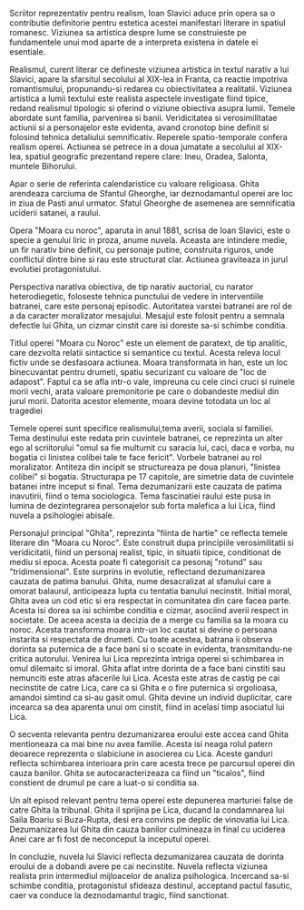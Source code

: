 Scriitor reprezentativ pentru realism, Ioan Slavici aduce prin opera sa o contributie definitorie pentru estetica acestei manifestari literare in spatiul romanesc. Viziunea sa artistica despre lume se construieste pe fundamentele unui mod aparte de a interpreta existena in datele ei esentiale.

Realismul, curent literar ce defineste viziunea artistica in textul narativ a lui Slavici, apare la sfarsitul secolului al XIX-lea in Franta, ca reactie impotriva romantismului, propunandu-si redarea cu obiectivitatea a realitatii. Viziunea artistica a lumii textului este realista aspectele investigate fiind tipice, redand realismul tipologic si oferind o viziune obiectiva asupra lumii. Temele abordate sunt familia, parvenirea si banii. Veridicitatea si verosimilitatae actiunii si a personajelor este evidenta, avand cronotop bine definit si folosind tehnica detaliului semnificativ. Reperele spatio-temporale confera realism operei. Actiunea se petrece in a doua jumatate a secolului al XIX-lea, spatiul geografic prezentand repere clare: Ineu, Oradea, Salonta, muntele Bihorului.

Apar o serie de referinta calendaristice cu valoare religioasa. Ghita arendeaza carciuma de Sfantul Gheorghe, iar deznodamantul operei are loc in ziua de Pasti anul urmator. Sfatul Gheorghe de asemenea are semnificatia uciderii satanei, a raului.

Opera "Moara cu noroc", aparuta in anul 1881, scrisa de Ioan Slavici, este o specie a genului liric in proza, anume nuvela. Aceasta are intindere medie, un fir narativ bine definit, cu personaje putine, construita riguros, unde conflictul dintre bine si rau este structurat clar. Actiunea graviteaza in jurul evolutiei protagonistului.

Perspectiva narativa obiectiva, de tip narativ auctorial, cu narator heterodiegetic, foloseste tehnica punctului de vedere in interventiile batranei, care este personaj episodic. Autoritatea varstei batranei are rol de a da caracter moralizator mesajului. Mesajul este folosit pentru a semnala defectle lui Ghita, un cizmar cinstit care isi doreste sa-si schimbe conditia.

Titlul operei "Moara cu Noroc" este un element de paratext, de tip analitic, care dezvolta relatii sintactice si semantice cu textul. Acesta releva locul fictiv unde se desfasoara actiunea. Moara transformata in han, este un loc binecuvantat pentru drumeti, spatiu securizant cu valoare de "loc de adapost". Faptul ca se afla intr-o vale, impreuna cu cele cinci cruci si ruinele morii vechi, arata valoare premonitorie pe care o dobandeste mediul din jurul morii. Datorita acestor elemente, moara devine totodata un loc al tragediei

Temele operei sunt specifice realismului,tema averii, sociala si familiei. Tema destinului este redata prin cuvintele batranei, ce reprezinta un alter ego al scriitorului "omul sa fie multumit cu saracia lui, caci, daca e vorba, nu bogatia ci linistea colibei tale te face fericit". Vorbele batranei au rol moralizator. Antiteza din incipit se structureaza pe doua planuri, "linistea colibei" si bogatia. Structurapa pe 17 capitole, are simetrie data de cuvintele batanei intre inceput si final. Tema dezumanizarii este cauzata de patima inavutirii, fiind o tema sociologica. Tema fascinatiei raului este pusa in lumina de dezintegrarea personajelor sub forta malefica a lui Lica, fiind nuvela a psihologiei abisale.

Personajul principal "Ghita", reprezinta "fiinta de hartie" ce reflecta temele literare din "Moara cu Noroc". Este construit dupa principiile verosimilitatii si veridicitatii, fiind un personaj realist, tipic, in situatii tipice, conditionat de mediu si epoca. Acesta poate fi categorisit ca pesonaj "rotund" sau "tridimensional". Este surprins in evolutie, reflectand dezumanizarea cauzata de patima banului. Ghita, nume desacralizat al sfanului care a omorat balaurul, anticipeaza lupta cu tentatia banului necinstit. Initial moral, Ghita avea un cod etic si era respectat in comunitatea din care facea parte. Acesta isi dorea sa isi schimbe conditia e cizmar, asociind averii respect in societate. De aceea acesta ia decizia de a merge cu familia sa la moara cu noroc. Acesta transforma moara intr-un loc cautat si devine o persoana instarita si respectata de drumeti. Cu toate acestea, batrana ii observa dorinta sa puternica de a face bani si o scoate in evidenta, transmitandu-ne critica autorului. Venirea lui Lica reprezinta intriga operei si schimbarea in omul dilemaitc si imoral. Ghita aflat intre dorinta de a face bani cinstiti sau nemunciti este atras afacerile lui Lica. Acesta este atras de castig pe cai necinstite de catre Lica, care ca si Ghita e o fire puternica si orgolioasa, amandoi simtind ca si-au gasit omul. Ghita devine un individ duplicitar, care incearca sa dea aparenta unui om cinstit, fiind in acelasi timp asociatul lui Lica. 

O secventa relevanta pentru dezumanizarea eroului este accea cand Ghita mentioneaza ca mai bine nu avea familie. Acesta isi neaga rolul patern deoarece reprezenta o slabiciune in asocierea cu Lica. Aceste ganduri reflecta schimbarea interioara prin care acesta trece pe parcursul operei din cauza banilor. Ghita se autocaracterizeaza ca fiind un "ticalos", fiind constient de drumul pe care a luat-o si conditia sa.

Un alt episod relevant pentru tema operei este depunerea marturiei false de catre Ghita la tribunal. Ghita il sprijina pe Lica, ducand la condamnarea lui Saila Boariu si Buza-Rupta, desi era convins pe deplic de vinovatia lui Lica. Dezumanizarea lui Ghita din cauza banilor culmineaza in final cu uciderea Anei care ar fi fost de neconceput la inceputul operei.

In concluzie, nuvela lui Slavici reflecta dezumanizarea cauzata de dorinta eroului de a dobandi avere pe cai necinstite. Nuvela reflecta viziunea realista prin intermediul mijloacelor de analiza psihologica. Incercand sa-si schimbe conditia, protagonistul sfideaza destinul, acceptand pactul fasutic, caer va conduce la deznodamantul tragic, fiind sanctionat.